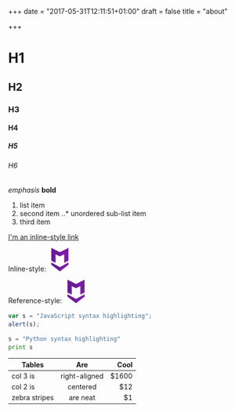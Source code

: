 +++
date = "2017-05-31T12:11:51+01:00"
draft = false
title = "about"

+++

# H1
## H2
### H3
#### H4
##### H5
###### H6

*emphasis*
**bold**

1. list item
2. second item
..* unordered sub-list item
2. third item


[I'm an inline-style link](https://www.google.com)

Inline-style:
![alt text](https://github.com/adam-p/markdown-here/raw/master/src/common/images/icon48.png "Logo Title Text 1")

Reference-style:
![alt text][logo]

[logo]: https://github.com/adam-p/markdown-here/raw/master/src/common/images/icon48.png "Logo Title Text 2"


```javascript
var s = "JavaScript syntax highlighting";
alert(s);
```

```python
s = "Python syntax highlighting"
print s
```

| Tables        | Are           | Cool  |
| ------------- |:-------------:| -----:|
| col 3 is      | right-aligned | $1600 |
| col 2 is      | centered      |   $12 |
| zebra stripes | are neat      |    $1 |
